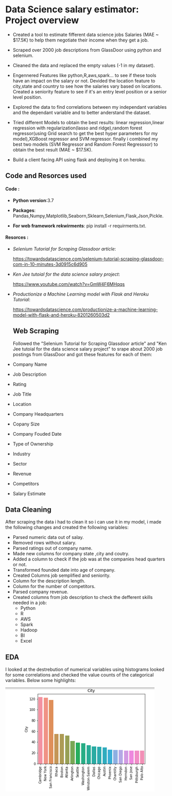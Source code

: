 # Data Science salary estimator: Project overview

* Created a tool to estimate fifferent data science jobs Salaries (MAE ~ $17.5K) to help them negotiate their income when       they get a job.

* Scraped over 2000 job descriptions from GlassDoor using python and selenium.

* Cleaned the data and replaced the empty values (-1 in my dataset).

* Engennered Features like python,R,aws,spark... to see if these tools have an impact on the salary or not.
  Devided the location feature to city,state and country to see how the salaries vary based on locations.
  Created a seniority feature to see if it's an entry level position or a senior level position.
 
* Explored the data to find correlations between my independant variables and the dependant variable and to better             anderstand the dataset.

* Tried different Models to obtain the best results:
  linear regression,linear regression with regularization(lasso and ridge),random forest regressor(using Grid search to get     the best hyper parameters for my model),XGBoost regressor and SVM regressor.
  finally i combined my best two models (SVM Regressor and Random Forest Regresssor) to obtain the best result (MAE ~         $17.5K).
  
 * Build a client facing API using flask and deploying it on heroku.
 
 




## Code and Resorces used

#### Code :

 * **Python version**:3.7

 * **Packages**: Pandas,Numpy,Matplotlib,Seaborn,Sklearn,Selenium,Flask,Json,Pickle.
 
 * **For web framework rekwirments**: pip install -r requirments.txt.
 
#### Resorces : 


 * _Selenium Tutorial for Scraping Glassdoor article_:

   https://towardsdatascience.com/selenium-tutorial-scraping-glassdoor-com-in-10-minutes-3d0915c6d905
 
 * _Ken Jee tutoial for the data science salary project_:
 
   https://www.youtube.com/watch?v=GmW4F6MHqqs
 
 * _Productionize a Machine Learning model with Flask and Heroku Tutorial_: 

   https://towardsdatascience.com/productionize-a-machine-learning-model-with-flask-and-heroku-8201260503d2
   
   
   ## Web Scraping
   
   Followed the "Selenium Tutorial for Scraping Glassdoor article" and "Ken Jee tutoial for the data science salary project" to srape about 2000 job postings from GlassDoor and got these features for each of them:
   
  * Company Name          
  * Job Description      
  * Rating               
  * Job Title             
  * Location             
  * Company Headquarters 
  * Copany Size          
  * Company Fouded Date  
  * Type of Ownership    
  * Industry             
  * Sector               
  * Revenue              
  * Competitors          
  * Salary Estimate      
   
   ## Data Cleaning
   
   After scraping the data i had to clean it so i can use it in my model,
   i made the following changes and created the following variables:
   
  * Parsed numeric data out of salay.
  * Removed rows without salary.
  * Parsed ratings out of company name.
  * Made new columns for company state ,city and coutry.
  * Added a column to check if the job was at the companies head quarters or not.
  * Transformed founded date into age of company.
  * Created Columns job semplified and seniority.
  * Column for the description length.
  * Column for the number of competitors.
  * Parsed company revenue.
  * Created columns from job description to check the defferent skills needed in a job:
    * Python
    * R
    * AWS
    * Spark
    * Hadoop
    * BI
    * Excel
   
   
  ## EDA
  
  I looked at the destrebution of numerical variables using histograms looked for some correlations and checked the value counts of the categorical variables. Below some highlights:
  
  ![](Images/BarPlot.png)
   
   
